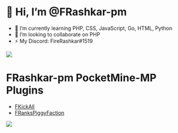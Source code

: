 # 👋 Hi, I’m @FRashkar-pm

- 🌱 I’m currently learning PHP, CSS, JavaScript, Go, HTML, Python
- 💞️ I’m looking to collaborate on PHP
- ⚡ My Discord: FireRashkar#1519

![](https://komarev.com/ghpvc/?username=FRashkar-pm)

# FRashkar-pm PocketMine-MP Plugins
 - <a href="https://poggit.pmmp.io/p/FKickAll/1.0.1" target="_blank">FKickAll</a>
 - <a href="[https://poggit.pmmp.io/p/FKickAll/1.0.1](https://poggit.pmmp.io/p/FRanksPiggyFaction/1.0.0)" target="_blank">FRanksPiggyFaction</a>

<img src= "https://github-readme-stats.vercel.app/api?username=FRashkar-pm&show_icons=true&hide_border=false&title_color=ff652f&icon_color=FFE400&bg_color=09131B&text_color=ffffff&border_color=0c1a25" />

<!---
FRashkar-pm/FRashkar-pm is a ✨ special ✨ repository because its `README.md` (this file) appears on your GitHub profile.
You can click the Preview link to take a look at your changes.
--->
